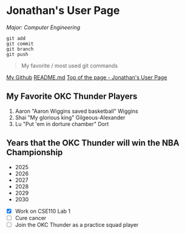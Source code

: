 # Jonathan's User Page
*Major: Computer Engineering*

```
git add
git commit
git branch
git push
```
> My favorite / most used git commands

[My Github](https://github.com/jkook9513)
[README.md](README.md)
[Top of the page - Jonathan's User Page](#jonathans-user-page)

## My Favorite OKC Thunder Players
1. Aaron "Aaron Wiggins saved basketball" Wiggins
2. Shai "My glorious king" Gilgeous-Alexander
3. Lu "Put 'em in dorture chamber" Dort

## Years that the OKC Thunder will win the NBA Championship
- 2025
- 2026
- 2027
- 2028
- 2029
- 2030

- [x] Work on CSE110 Lab 1
- [ ] Cure cancer
- [ ] Join the OKC Thunder as a practice squad player
